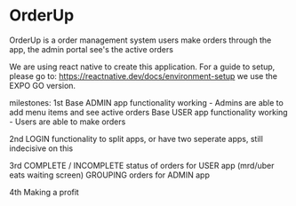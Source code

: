 # OrderUp

OrderUp is a order management system
users make orders through the app, the admin portal see's the active orders

We are using react native to create this application.
For a guide to setup, please go to: https://reactnative.dev/docs/environment-setup
we use the EXPO GO version.

milestones:
1st
Base ADMIN app functionality working - Admins are able to add menu items and see active orders
Base USER app functionality working - Users are able to make orders

2nd
LOGIN functionality to split apps, or have two seperate apps, still indecisive on this

3rd
COMPLETE / INCOMPLETE status of orders for USER app (mrd/uber eats waiting screen)
GROUPING orders for ADMIN app

4th
Making a profit
